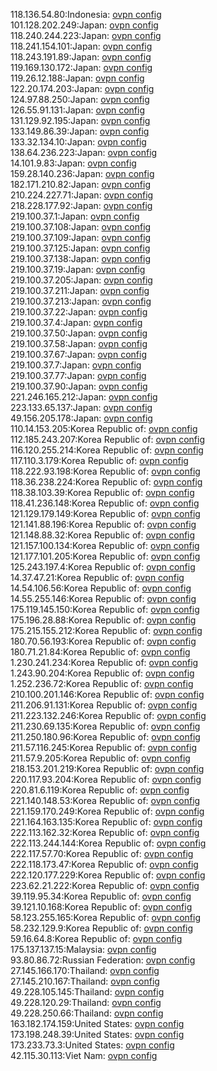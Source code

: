 118.136.54.80:Indonesia: [ovpn config](vpn/118_136_54_80.ovpn)  
101.128.202.249:Japan: [ovpn config](vpn/101_128_202_249.ovpn)  
118.240.244.223:Japan: [ovpn config](vpn/118_240_244_223.ovpn)  
118.241.154.101:Japan: [ovpn config](vpn/118_241_154_101.ovpn)  
118.243.191.89:Japan: [ovpn config](vpn/118_243_191_89.ovpn)  
119.169.130.172:Japan: [ovpn config](vpn/119_169_130_172.ovpn)  
119.26.12.188:Japan: [ovpn config](vpn/119_26_12_188.ovpn)  
122.20.174.203:Japan: [ovpn config](vpn/122_20_174_203.ovpn)  
124.97.88.250:Japan: [ovpn config](vpn/124_97_88_250.ovpn)  
126.55.91.131:Japan: [ovpn config](vpn/126_55_91_131.ovpn)  
131.129.92.195:Japan: [ovpn config](vpn/131_129_92_195.ovpn)  
133.149.86.39:Japan: [ovpn config](vpn/133_149_86_39.ovpn)  
133.32.134.10:Japan: [ovpn config](vpn/133_32_134_10.ovpn)  
138.64.236.223:Japan: [ovpn config](vpn/138_64_236_223.ovpn)  
14.101.9.83:Japan: [ovpn config](vpn/14_101_9_83.ovpn)  
159.28.140.236:Japan: [ovpn config](vpn/159_28_140_236.ovpn)  
182.171.210.82:Japan: [ovpn config](vpn/182_171_210_82.ovpn)  
210.224.227.71:Japan: [ovpn config](vpn/210_224_227_71.ovpn)  
218.228.177.92:Japan: [ovpn config](vpn/218_228_177_92.ovpn)  
219.100.37.1:Japan: [ovpn config](vpn/219_100_37_1.ovpn)  
219.100.37.108:Japan: [ovpn config](vpn/219_100_37_108.ovpn)  
219.100.37.109:Japan: [ovpn config](vpn/219_100_37_109.ovpn)  
219.100.37.125:Japan: [ovpn config](vpn/219_100_37_125.ovpn)  
219.100.37.138:Japan: [ovpn config](vpn/219_100_37_138.ovpn)  
219.100.37.19:Japan: [ovpn config](vpn/219_100_37_19.ovpn)  
219.100.37.205:Japan: [ovpn config](vpn/219_100_37_205.ovpn)  
219.100.37.211:Japan: [ovpn config](vpn/219_100_37_211.ovpn)  
219.100.37.213:Japan: [ovpn config](vpn/219_100_37_213.ovpn)  
219.100.37.22:Japan: [ovpn config](vpn/219_100_37_22.ovpn)  
219.100.37.4:Japan: [ovpn config](vpn/219_100_37_4.ovpn)  
219.100.37.50:Japan: [ovpn config](vpn/219_100_37_50.ovpn)  
219.100.37.58:Japan: [ovpn config](vpn/219_100_37_58.ovpn)  
219.100.37.67:Japan: [ovpn config](vpn/219_100_37_67.ovpn)  
219.100.37.7:Japan: [ovpn config](vpn/219_100_37_7.ovpn)  
219.100.37.77:Japan: [ovpn config](vpn/219_100_37_77.ovpn)  
219.100.37.90:Japan: [ovpn config](vpn/219_100_37_90.ovpn)  
221.246.165.212:Japan: [ovpn config](vpn/221_246_165_212.ovpn)  
223.133.65.137:Japan: [ovpn config](vpn/223_133_65_137.ovpn)  
49.156.205.178:Japan: [ovpn config](vpn/49_156_205_178.ovpn)  
110.14.153.205:Korea Republic of: [ovpn config](vpn/110_14_153_205.ovpn)  
112.185.243.207:Korea Republic of: [ovpn config](vpn/112_185_243_207.ovpn)  
116.120.255.214:Korea Republic of: [ovpn config](vpn/116_120_255_214.ovpn)  
117.110.3.179:Korea Republic of: [ovpn config](vpn/117_110_3_179.ovpn)  
118.222.93.198:Korea Republic of: [ovpn config](vpn/118_222_93_198.ovpn)  
118.36.238.224:Korea Republic of: [ovpn config](vpn/118_36_238_224.ovpn)  
118.38.103.39:Korea Republic of: [ovpn config](vpn/118_38_103_39.ovpn)  
118.41.236.148:Korea Republic of: [ovpn config](vpn/118_41_236_148.ovpn)  
121.129.179.149:Korea Republic of: [ovpn config](vpn/121_129_179_149.ovpn)  
121.141.88.196:Korea Republic of: [ovpn config](vpn/121_141_88_196.ovpn)  
121.148.88.32:Korea Republic of: [ovpn config](vpn/121_148_88_32.ovpn)  
121.157.100.134:Korea Republic of: [ovpn config](vpn/121_157_100_134.ovpn)  
121.177.101.205:Korea Republic of: [ovpn config](vpn/121_177_101_205.ovpn)  
125.243.197.4:Korea Republic of: [ovpn config](vpn/125_243_197_4.ovpn)  
14.37.47.21:Korea Republic of: [ovpn config](vpn/14_37_47_21.ovpn)  
14.54.106.56:Korea Republic of: [ovpn config](vpn/14_54_106_56.ovpn)  
14.55.255.146:Korea Republic of: [ovpn config](vpn/14_55_255_146.ovpn)  
175.119.145.150:Korea Republic of: [ovpn config](vpn/175_119_145_150.ovpn)  
175.196.28.88:Korea Republic of: [ovpn config](vpn/175_196_28_88.ovpn)  
175.215.155.212:Korea Republic of: [ovpn config](vpn/175_215_155_212.ovpn)  
180.70.56.193:Korea Republic of: [ovpn config](vpn/180_70_56_193.ovpn)  
180.71.21.84:Korea Republic of: [ovpn config](vpn/180_71_21_84.ovpn)  
1.230.241.234:Korea Republic of: [ovpn config](vpn/1_230_241_234.ovpn)  
1.243.90.204:Korea Republic of: [ovpn config](vpn/1_243_90_204.ovpn)  
1.252.236.72:Korea Republic of: [ovpn config](vpn/1_252_236_72.ovpn)  
210.100.201.146:Korea Republic of: [ovpn config](vpn/210_100_201_146.ovpn)  
211.206.91.131:Korea Republic of: [ovpn config](vpn/211_206_91_131.ovpn)  
211.223.132.246:Korea Republic of: [ovpn config](vpn/211_223_132_246.ovpn)  
211.230.69.135:Korea Republic of: [ovpn config](vpn/211_230_69_135.ovpn)  
211.250.180.96:Korea Republic of: [ovpn config](vpn/211_250_180_96.ovpn)  
211.57.116.245:Korea Republic of: [ovpn config](vpn/211_57_116_245.ovpn)  
211.57.9.205:Korea Republic of: [ovpn config](vpn/211_57_9_205.ovpn)  
218.153.201.219:Korea Republic of: [ovpn config](vpn/218_153_201_219.ovpn)  
220.117.93.204:Korea Republic of: [ovpn config](vpn/220_117_93_204.ovpn)  
220.81.6.119:Korea Republic of: [ovpn config](vpn/220_81_6_119.ovpn)  
221.140.148.53:Korea Republic of: [ovpn config](vpn/221_140_148_53.ovpn)  
221.159.170.249:Korea Republic of: [ovpn config](vpn/221_159_170_249.ovpn)  
221.164.163.135:Korea Republic of: [ovpn config](vpn/221_164_163_135.ovpn)  
222.113.162.32:Korea Republic of: [ovpn config](vpn/222_113_162_32.ovpn)  
222.113.244.144:Korea Republic of: [ovpn config](vpn/222_113_244_144.ovpn)  
222.117.57.70:Korea Republic of: [ovpn config](vpn/222_117_57_70.ovpn)  
222.118.173.47:Korea Republic of: [ovpn config](vpn/222_118_173_47.ovpn)  
222.120.177.229:Korea Republic of: [ovpn config](vpn/222_120_177_229.ovpn)  
223.62.21.222:Korea Republic of: [ovpn config](vpn/223_62_21_222.ovpn)  
39.119.95.34:Korea Republic of: [ovpn config](vpn/39_119_95_34.ovpn)  
39.121.10.168:Korea Republic of: [ovpn config](vpn/39_121_10_168.ovpn)  
58.123.255.165:Korea Republic of: [ovpn config](vpn/58_123_255_165.ovpn)  
58.232.129.9:Korea Republic of: [ovpn config](vpn/58_232_129_9.ovpn)  
59.16.64.8:Korea Republic of: [ovpn config](vpn/59_16_64_8.ovpn)  
175.137.137.15:Malaysia: [ovpn config](vpn/175_137_137_15.ovpn)  
93.80.86.72:Russian Federation: [ovpn config](vpn/93_80_86_72.ovpn)  
27.145.166.170:Thailand: [ovpn config](vpn/27_145_166_170.ovpn)  
27.145.210.167:Thailand: [ovpn config](vpn/27_145_210_167.ovpn)  
49.228.105.145:Thailand: [ovpn config](vpn/49_228_105_145.ovpn)  
49.228.120.29:Thailand: [ovpn config](vpn/49_228_120_29.ovpn)  
49.228.250.66:Thailand: [ovpn config](vpn/49_228_250_66.ovpn)  
163.182.174.159:United States: [ovpn config](vpn/163_182_174_159.ovpn)  
173.198.248.39:United States: [ovpn config](vpn/173_198_248_39.ovpn)  
173.233.73.3:United States: [ovpn config](vpn/173_233_73_3.ovpn)  
42.115.30.113:Viet Nam: [ovpn config](vpn/42_115_30_113.ovpn)  
